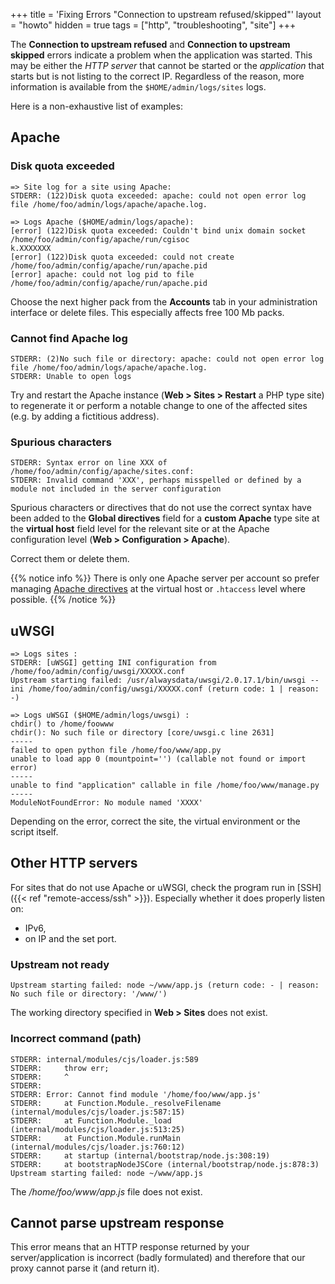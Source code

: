 +++
title = 'Fixing Errors "Connection to upstream refused/skipped"'
layout = "howto"
hidden = true
tags = ["http", "troubleshooting", "site"]
+++

The **Connection to upstream refused** and **Connection to upstream skipped** errors indicate a problem when the application was started. This may be either the *HTTP server* that cannot be started or the *application* that starts but is not listing to the correct IP. Regardless of the reason, more information is available from the `$HOME/admin/logs/sites` logs.

Here is a non-exhaustive list of examples:

## Apache

### Disk quota exceeded

```
=> Site log for a site using Apache:
STDERR: (122)Disk quota exceeded: apache: could not open error log file /home/foo/admin/logs/apache/apache.log.

=> Logs Apache ($HOME/admin/logs/apache):
[error] (122)Disk quota exceeded: Couldn't bind unix domain socket /home/foo/admin/config/apache/run/cgisoc
k.XXXXXXX
[error] (122)Disk quota exceeded: could not create /home/foo/admin/config/apache/run/apache.pid
[error] apache: could not log pid to file /home/foo/admin/config/apache/run/apache.pid
```

Choose the next higher pack from the **Accounts** tab in your administration interface or delete files. This especially affects free 100 Mb packs.

### Cannot find Apache log

```
STDERR: (2)No such file or directory: apache: could not open error log file /home/foo/admin/logs/apache/apache.log.
STDERR: Unable to open logs
```

Try and restart the Apache instance (**Web > Sites > Restart** a PHP type site) to regenerate it or perform a notable change to one of the affected sites (e.g. by adding a fictitious address).

### Spurious characters

```
STDERR: Syntax error on line XXX of /home/foo/admin/config/apache/sites.conf:
STDERR: Invalid command 'XXX', perhaps misspelled or defined by a module not included in the server configuration
```

Spurious characters or directives that do not use the correct syntax have been added to the **Global directives** field for a **custom Apache** type site at the **virtual host** field level for the relevant site or at the Apache configuration level (**Web > Configuration > Apache**).

Correct them or delete them.

{{% notice info %}}
There is only one Apache server per account so prefer managing [Apache directives](https://httpd.apache.org/docs/) at the virtual host or `.htaccess` level where possible.
{{% /notice %}}

## uWSGI

```
=> Logs sites :
STDERR: [uWSGI] getting INI configuration from /home/foo/admin/config/uwsgi/XXXXX.conf
Upstream starting failed: /usr/alwaysdata/uwsgi/2.0.17.1/bin/uwsgi --ini /home/foo/admin/config/uwsgi/XXXXX.conf (return code: 1 | reason: -)

=> Logs uWSGI ($HOME/admin/logs/uwsgi) :
chdir() to /home/foowww
chdir(): No such file or directory [core/uwsgi.c line 2631]
-----
failed to open python file /home/foo/www/app.py
unable to load app 0 (mountpoint='') (callable not found or import error)
-----
unable to find "application" callable in file /home/foo/www/manage.py
-----
ModuleNotFoundError: No module named 'XXXX'
```

Depending on the error, correct the site, the virtual environment or the script itself.

## Other HTTP servers

For sites that do not use Apache or uWSGI, check the program run in [SSH]({{< ref "remote-access/ssh" >}}). Especially whether it does properly listen on:

  - IPv6,
  - on IP and the set port.

### Upstream not ready

```
Upstream starting failed: node ~/www/app.js (return code: - | reason: No such file or directory: '/www/')
```

The working directory specified in **Web > Sites** does not exist.

### Incorrect command (path)

```
STDERR: internal/modules/cjs/loader.js:589
STDERR:     throw err;
STDERR:     ^
STDERR: 
STDERR: Error: Cannot find module '/home/foo/www/app.js'
STDERR:     at Function.Module._resolveFilename (internal/modules/cjs/loader.js:587:15)
STDERR:     at Function.Module._load (internal/modules/cjs/loader.js:513:25)
STDERR:     at Function.Module.runMain (internal/modules/cjs/loader.js:760:12)
STDERR:     at startup (internal/bootstrap/node.js:308:19)
STDERR:     at bootstrapNodeJSCore (internal/bootstrap/node.js:878:3)
Upstream starting failed: node ~/www/app.js
```

The */home/foo/www/app.js* file does not exist.

## Cannot parse upstream response

This error means that an HTTP response returned by your server/application is incorrect (badly formulated) and therefore that our proxy cannot parse it (and return it).
